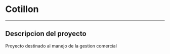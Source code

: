 # Cotillon
-------------
## Descripcion del proyecto
Proyecto destinado al manejo de la gestion comercial



